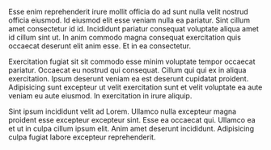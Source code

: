 Esse enim reprehenderit irure mollit officia do ad sunt nulla velit nostrud officia eiusmod. Id eiusmod elit esse veniam nulla ea pariatur. Sint cillum amet consectetur id id. Incididunt pariatur consequat voluptate aliqua amet id cillum sint ut. In anim commodo magna consequat exercitation quis occaecat deserunt elit anim esse. Et in ea consectetur.

Exercitation fugiat sit sit commodo esse minim voluptate tempor occaecat pariatur. Occaecat eu nostrud qui consequat. Cillum qui qui ex in aliqua exercitation. Ipsum deserunt veniam ea est deserunt cupidatat proident. Adipisicing sunt excepteur ut velit exercitation sunt et velit voluptate ea aute veniam eu aute eiusmod. In exercitation in irure aliquip.

Sint ipsum incididunt velit ad Lorem. Ullamco nulla excepteur magna proident esse excepteur excepteur sint. Esse ea occaecat qui. Ullamco ea et ut in culpa cillum ipsum elit. Anim amet deserunt incididunt. Adipisicing culpa fugiat labore excepteur reprehenderit.
